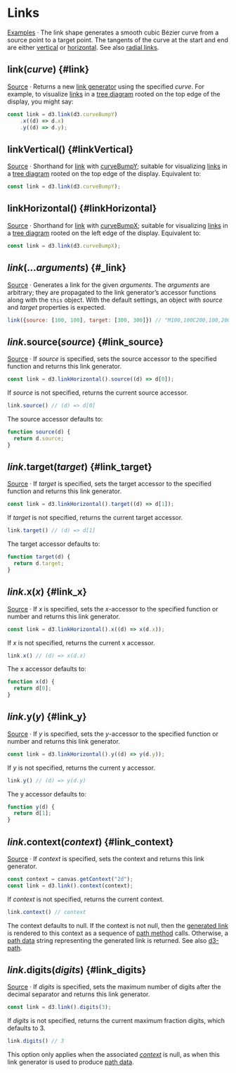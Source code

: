 # Links

[Examples](https://observablehq.com/@d3/tidy-tree) · The link shape generates a smooth cubic Bézier curve from a source point to a target point. The tangents of the curve at the start and end are either [vertical](#linkVertical) or [horizontal](#linkHorizontal). See also [radial links](./radial-link.md).

## link(*curve*) {#link}

[Source](https://github.com/d3/d3-shape/blob/main/src/link.js) · Returns a new [link generator](#_link) using the specified <i>curve</i>. For example, to visualize [links](../d3-hierarchy.md#node_links) in a [tree diagram](../d3-hierarchy.md#tree) rooted on the top edge of the display, you might say:

```js
const link = d3.link(d3.curveBumpY)
    .x((d) => d.x)
    .y((d) => d.y);
```

## linkVertical() {#linkVertical}

[Source](https://github.com/d3/d3-shape/blob/main/src/link.js) · Shorthand for [link](#link) with [curveBumpY](./curve.md#curveBumpY); suitable for visualizing [links](../d3-hierarchy.md#node_links) in a [tree diagram](../d3-hierarchy.md#tree) rooted on the top edge of the display. Equivalent to:

```js
const link = d3.link(d3.curveBumpY);
```

## linkHorizontal() {#linkHorizontal}

[Source](https://github.com/d3/d3-shape/blob/main/src/link.js) · Shorthand for [link](#link) with [curveBumpX](./curve.md#curveBumpX); suitable for visualizing [links](../d3-hierarchy.md#node_links) in a [tree diagram](../d3-hierarchy.md#tree) rooted on the left edge of the display. Equivalent to:

```js
const link = d3.link(d3.curveBumpX);
```

## *link*(...*arguments*) {#_link}

[Source](https://github.com/d3/d3-shape/blob/main/src/link.js) · Generates a link for the given *arguments*. The *arguments* are arbitrary; they are propagated to the link generator’s accessor functions along with the `this` object. With the default settings, an object with *source* and *target* properties is expected.

```js
link({source: [100, 100], target: [300, 300]}) // "M100,100C200,100,200,300,300,300"
```

## *link*.source(*source*) {#link_source}

[Source](https://github.com/d3/d3-shape/blob/main/src/link.js) · If *source* is specified, sets the source accessor to the specified function and returns this link generator.

```js
const link = d3.linkHorizontal().source((d) => d[0]);
```

If *source* is not specified, returns the current source accessor.

```js
link.source() // (d) => d[0]
```

The source accessor defaults to:

```js
function source(d) {
  return d.source;
}
```

## *link*.target(*target*) {#link_target}

[Source](https://github.com/d3/d3-shape/blob/main/src/link.js) · If *target* is specified, sets the target accessor to the specified function and returns this link generator.

```js
const link = d3.linkHorizontal().target((d) => d[1]);
```

If *target* is not specified, returns the current target accessor.

```js
link.target() // (d) => d[1]
```

The target accessor defaults to:

```js
function target(d) {
  return d.target;
}
```

## *link*.x(*x*) {#link_x}

[Source](https://github.com/d3/d3-shape/blob/main/src/link.js) · If *x* is specified, sets the *x*-accessor to the specified function or number and returns this link generator.

```js
const link = d3.linkHorizontal().x((d) => x(d.x));
```

If *x* is not specified, returns the current x accessor.

```js
link.x() // (d) => x(d.x)
```

The x accessor defaults to:

```js
function x(d) {
  return d[0];
}
```

## *link*.y(*y*) {#link_y}

[Source](https://github.com/d3/d3-shape/blob/main/src/link.js) · If *y* is specified, sets the *y*-accessor to the specified function or number and returns this link generator.

```js
const link = d3.linkHorizontal().y((d) => y(d.y));
```

If *y* is not specified, returns the current y accessor.

```js
link.y() // (d) => y(d.y)
```

The y accessor defaults to:

```js
function y(d) {
  return d[1];
}
```

## *link*.context(*context*) {#link_context}

[Source](https://github.com/d3/d3-shape/blob/main/src/link.js) · If *context* is specified, sets the context and returns this link generator.

```js
const context = canvas.getContext("2d");
const link = d3.link().context(context);
```

If *context* is not specified, returns the current context.

```js
link.context() // context
```

The context defaults to null. If the context is not null, then the [generated link](#_link) is rendered to this context as a sequence of [path method](http://www.w3.org/TR/2dcontext/#canvaspathmethods) calls. Otherwise, a [path data](http://www.w3.org/TR/SVG/paths.html#PathData) string representing the generated link is returned. See also [d3-path](../d3-path.md).

## *link*.digits(*digits*) {#link_digits}

[Source](https://github.com/d3/d3-shape/blob/main/src/link.js) · If *digits* is specified, sets the maximum number of digits after the decimal separator and returns this link generator.

```js
const link = d3.link().digits(3);
```

If *digits* is not specified, returns the current maximum fraction digits, which defaults to 3.

```js
link.digits() // 3
```

This option only applies when the associated [*context*](#link_context) is null, as when this link generator is used to produce [path data](http://www.w3.org/TR/SVG/paths.html#PathData).
